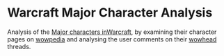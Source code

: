 # Warcraft Major Character Analysis
Analysis of the [Major characters inWarcraft](https://wowpedia.fandom.com/wiki/Major_characters), by examining their character pages on [wowpedia](https://wowpedia.fandom.com/wiki/Wowpedia) and analysing the user comments on their [wowhead](https://www.wowhead.com/) threads.
